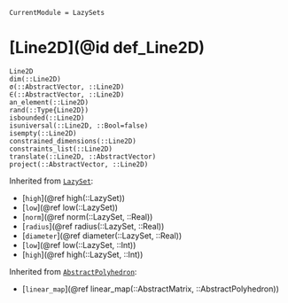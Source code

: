 ```@meta
CurrentModule = LazySets
```

# [Line2D](@id def_Line2D)

```@docs
Line2D
dim(::Line2D)
σ(::AbstractVector, ::Line2D)
∈(::AbstractVector, ::Line2D)
an_element(::Line2D)
rand(::Type{Line2D})
isbounded(::Line2D)
isuniversal(::Line2D, ::Bool=false)
isempty(::Line2D)
constrained_dimensions(::Line2D)
constraints_list(::Line2D)
translate(::Line2D, ::AbstractVector)
project(::AbstractVector, ::Line2D)
```
Inherited from [`LazySet`](@ref):
* [`high`](@ref high(::LazySet))
* [`low`](@ref low(::LazySet))
* [`norm`](@ref norm(::LazySet, ::Real))
* [`radius`](@ref radius(::LazySet, ::Real))
* [`diameter`](@ref diameter(::LazySet, ::Real))
* [`low`](@ref low(::LazySet, ::Int))
* [`high`](@ref high(::LazySet, ::Int))

Inherited from [`AbstractPolyhedron`](@ref):
* [`linear_map`](@ref linear_map(::AbstractMatrix, ::AbstractPolyhedron))
